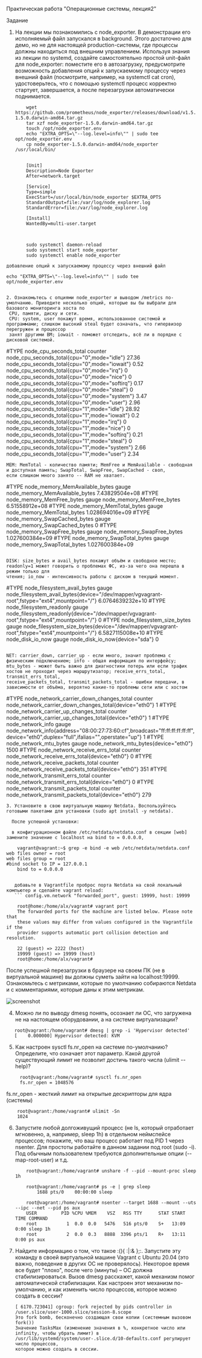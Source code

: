 Практическая работа "Операционные системы, лекция2"

Задание

1. На лекции мы познакомились с node_exporter. В демонстрации его исполняемый файл запускался в background. Этого достаточно для демо, но не для настоящей production-системы,
   где процессы должны находиться под внешним управлением. Используя знания из лекции по systemd, создайте самостоятельно простой unit-файл для node_exporter:
   поместите его в автозагрузку,
   предусмотрите возможность добавления опций к запускаемому процессу через внешний файл (посмотрите, например, на systemctl cat cron),
   удостоверьтесь, что с помощью systemctl процесс корректно стартует, завершается, а после перезагрузки автоматически поднимается.
 
   ```
       wget https://github.com/prometheus/node_exporter/releases/download/v1.5.0/node_exporter-1.5.0.darwin-amd64.tar.gz 
       tar xzf node_exporter-1.5.0.darwin-amd64.tar.gz 
       touch /opt/node_exporter.env
       echo "EXTRA_OPTS=\"--log.level=info\"" | sudo tee opt/node_exporter.env
       cp node_exporter-1.5.0.darwin-amd64/node_exporter /usr/local/bin/
   ```
   ``` sudo tee /etc/systemd/system/node_exporter.service
       
       [Unit]
       Description=Node Exporter
       After=network.target
 
       [Service]
       Type=simple
       ExecStart=/usr/local/bin/node_exporter $EXTRA_OPTS
       StandardOutput=file:/var/log/node_explorer.log
       StandardError=file:/var/log/node_explorer.log
 
       [Install]
       WantedBy=multi-user.target
      
      

       sudo systemctl daemon-reload
       sudo systemctl start node_exporter
       sudo systemctl enable node_exporter

  ```
  добавление опций к запускаемому процессу через внешний файл

  echo "EXTRA_OPTS=\"--log.level=info\"" | sudo tee opt/node_exporter.env
 

2. Ознакомьтесь с опциями node_exporter и выводом /metrics по-умолчанию. Приведите несколько опций, которые вы бы выбрали для базового мониторинга хоста по
   CPU, памяти, диску и сети.
   CPU: system, user покажут время, использованное системой и программами; слишком высокий steal будет означать, что гипервизор перегружен и процессор 
   занят другими ВМ; iowait - поможет отследить, всё ли в порядке с дисковой системой.

 ```
 #TYPE node_cpu_seconds_total counter
 node_cpu_seconds_total{cpu="0",mode="idle"} 27.36
 node_cpu_seconds_total{cpu="0",mode="iowait"} 0.52
 node_cpu_seconds_total{cpu="0",mode="irq"} 0
 node_cpu_seconds_total{cpu="0",mode="nice"} 0
 node_cpu_seconds_total{cpu="0",mode="softirq"} 0.17
 node_cpu_seconds_total{cpu="0",mode="steal"} 0
 node_cpu_seconds_total{cpu="0",mode="system"} 3.47
 node_cpu_seconds_total{cpu="0",mode="user"} 2.96
 node_cpu_seconds_total{cpu="1",mode="idle"} 28.92
 node_cpu_seconds_total{cpu="1",mode="iowait"} 0.2
 node_cpu_seconds_total{cpu="1",mode="irq"} 0
 node_cpu_seconds_total{cpu="1",mode="nice"} 0
 node_cpu_seconds_total{cpu="1",mode="softirq"} 0.21
 node_cpu_seconds_total{cpu="1",mode="steal"} 0
 node_cpu_seconds_total{cpu="1",mode="system"} 2.66
 node_cpu_seconds_total{cpu="1",mode="user"} 2.34  

 ```
MEM: MemTotal - количество памяти; MemFree и MemAvailable - свободная и доступная память; SwapTotal, SwapFree, SwapCached - своп, 
если слишком много занято -- RAM не хватает.

 ```
 #TYPE node_memory_MemAvailable_bytes gauge
 node_memory_MemAvailable_bytes 7.43829504e+08
 #TYPE node_memory_MemFree_bytes gauge
 node_memory_MemFree_bytes 6.51558912e+08
 #TYPE node_memory_MemTotal_bytes gauge
 node_memory_MemTotal_bytes 1.028694016e+09
 #TYPE node_memory_SwapCached_bytes gauge
 node_memory_SwapCached_bytes 0
 #TYPE node_memory_SwapFree_bytes gauge
 node_memory_SwapFree_bytes 1.027600384e+09
 #TYPE node_memory_SwapTotal_bytes gauge
 node_memory_SwapTotal_bytes 1.027600384e+09

 ```

 DISK: size_bytes и avail_bytes покажут объём и свободное место; readonly=1 может говорить о проблемах ФС, из-за чего она перешла в режим только для 
 чтения; io_now - интенсивность работы с диском в текущий момент.

 ```
 #TYPE node_filesystem_avail_bytes gauge
 node_filesystem_avail_bytes{device="/dev/mapper/vgvagrant-root",fstype="ext4",mountpoint="/"} 6.0764639232e+10
 #TYPE node_filesystem_readonly gauge
 node_filesystem_readonly{device="/dev/mapper/vgvagrant-root",fstype="ext4",mountpoint="/"} 0
 #TYPE node_filesystem_size_bytes gauge
 node_filesystem_size_bytes{device="/dev/mapper/vgvagrant-root",fstype="ext4",mountpoint="/"} 6.5827115008e+10
 #TYPE node_disk_io_now gauge
 node_disk_io_now{device="sda"} 0

 ```

 NET: carrier_down, carrier_up - если много, значит проблема с физическим подключением; info - общая информация по интерфейсу; 
 mtu_bytes - может быть важно для диагностики потерь или если трафик хостов не проходит через маршрутизатор; receive_errs_total, transmit_errs_total, 
 receive_packets_total, transmit_packets_total - ошибки передачи, в зависимости от объёма, вероятно какие-то проблемы сети или с хостом

 ```
 #TYPE node_network_carrier_down_changes_total counter
 node_network_carrier_down_changes_total{device="eth0"} 1
 #TYPE node_network_carrier_up_changes_total counter
 node_network_carrier_up_changes_total{device="eth0"} 1
 #TYPE node_network_info gauge
 node_network_info{address="08:00:27:73:60:cf",broadcast="ff:ff:ff:ff:ff:ff",device="eth0",duplex="full",ifalias="",operstate="up"} 1
 #TYPE node_network_mtu_bytes gauge
 node_network_mtu_bytes{device="eth0"} 1500
 #TYPE node_network_receive_errs_total counter
 node_network_receive_errs_total{device="eth0"} 0
 #TYPE node_network_receive_packets_total counter
 node_network_receive_packets_total{device="eth0"} 351
 #TYPE node_network_transmit_errs_total counter
 node_network_transmit_errs_total{device="eth0"} 0
 #TYPE node_network_transmit_packets_total counter
 node_network_transmit_packets_total{device="eth0"} 279

 ```
3. Установите в свою виртуальную машину Netdata. Воспользуйтесь готовыми пакетами для установки (sudo apt install -y netdata).

   После успешной установки:
  
   в конфигурационном файле /etc/netdata/netdata.conf в секции [web] замените значение с localhost на bind to = 0.0.0.0,

``` 
        vagrant@vagrant:~$ grep -e bind -e web /etc/netdata/netdata.conf
	web files owner = root
	web files group = root
	#bind socket to IP = 127.0.0.1
        bind to = 0.0.0.0 
```

   добавьте в Vagrantfile проброс порта Netdata на свой локальный компьютер и сделайте vagrant reload:
   ``` config.vm.network "forwarded_port", guest: 19999, host: 19999 
   ```

   ```
       root@home:/home/alx/vagrant# vagrant port
       The forwarded ports for the machine are listed below. Please note that
       these values may differ from values configured in the Vagrantfile if the
       provider supports automatic port collision detection and resolution.

       22 (guest) => 2222 (host)
       19999 (guest) => 19999 (host)
       root@home:/home/alx/vagrant# 
   
   ```


   После успешной перезагрузки в браузере на своем ПК (не в виртуальной машине) вы должны суметь зайти на localhost:19999. Ознакомьтесь с метриками, которые по умолчанию собираются 
   Netdata и с комментариями, которые даны к этим метрикам.
 
   ![screenshot](https://github.com/AlxUp/devops-netology/blob/master/os/os2.png)

4. Можно ли по выводу dmesg понять, осознает ли ОС, что загружена не на настоящем оборудовании, а на системе виртуализации?
```
   root@vagrant:/home/vagrant# dmesg | grep -i 'Hypervisor detected'
   [    0.000000] Hypervisor detected: KVM 

```

5. Как настроен sysctl fs.nr_open на системе по-умолчанию? Определите, что означает этот параметр. Какой другой существующий лимит не позволит достичь такого числа (ulimit --help)?
  
  ```
       root@vagrant:/home/vagrant# sysctl fs.nr_open
       fs.nr_open = 1048576
  ```

   fs.nr_open - жесткий лимит на открытые дескрипторы для ядра (системы)

  ```
      root@vagrant:/home/vagrant# ulimit -Sn
      1024 
  ```
6. Запустите любой долгоживущий процесс (не ls, который отработает мгновенно, а, например, sleep 1h) в отдельном неймспейсе процессов; покажите, что ваш процесс работает под PID 1 через 
   nsenter. Для простоты работайте в данном задании под root (sudo -i). Под обычным пользователем требуются дополнительные опции (--map-root-user) и т.д.
 
   ```
       root@vagrant:/home/vagrant# unshare -f --pid --mount-proc sleep 1h

       root@vagrant:/home/vagrant# ps -e | grep sleep 
           1688 pts/0    00:00:00 sleep 

       root@vagrant:/home/vagrant# nsenter --target 1688 --mount --uts --ipc --net --pid ps aux 
       USER         PID %CPU %MEM    VSZ   RSS TTY      STAT START   TIME COMMAND 
       root           1  0.0  0.0   5476   516 pts/0    S+   13:09   0:00 sleep 1h 
       root           2  0.0  0.3   8888  3396 pts/1    R+   13:11   0:00 ps aux 

   ```

7. Найдите информацию о том, что такое  :(){ :|:& };:. Запустите эту команду в своей виртуальной машине Vagrant с Ubuntu 20.04 (это важно, поведение в других ОС не проверялось). 
   Некоторое время все будет "плохо", после чего (минуты) – ОС должна стабилизироваться. Вызов dmesg расскажет, какой механизм помог автоматической стабилизации.
   Как настроен этот механизм по-умолчанию, и как изменить число процессов, которое можно создать в сессии?

   ```
   [ 6170.723041] cgroup: fork rejected by pids controller in /user.slice/user-1000.slice/session-8.scope 
   Это fork bomb, бесконечно создающая свои копии (системным вызовом fork())
   Значение TasksMax (изменение значения в %, конкретное число или infinity, чтобы убрать лимит) в /usr/lib/systemd/system/user-.slice.d/10-defaults.conf регулирует число процессов, 
   которое можно создать в сессии.
   
   ```
